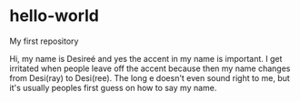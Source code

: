 # hello-world
My first repository

Hi, my name is Desireé and yes the accent in my name is important. I get irritated when people leave off the accent because then my name changes from Desi(ray) to Desi(ree). The long e doesn't even sound right to me, but it's usually peoples first guess on how to say my name.

